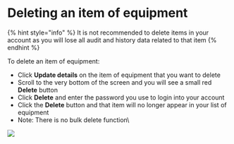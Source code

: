 # Deleting an item of equipment

{% hint style="info" %}
It is not recommended to delete items in your account as you will lose all audit and history data related to that item
{% endhint %}

To delete an item of equipment:

* Click **Update details** on the item of equipment that you want to delete
* Scroll to the very bottom of the screen and you will see a small red **Delete** button
* Click **Delete** and enter the password you use to login into your account
* Click the **Delete** button and that item will no longer appear in your list of equipment
* Note: There is no bulk delete function\


![](<../../.gitbook/assets/deleting an item of equipment.gif>)
